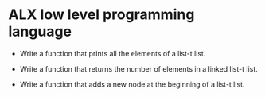 # ALX low level programming language

+ Write a function that prints all the elements of a list-t list.

+ Write a function that returns the number of elements in a linked list-t list.

+ Write a function that adds a new node at the beginning of a list-t list.